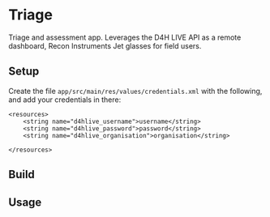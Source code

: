 # Triage
Triage and assessment app. Leverages the D4H LIVE API as a remote dashboard, Recon Instruments Jet glasses for field users.

## Setup
Create the file `app/src/main/res/values/credentials.xml` with the following, and add your credentials in there:

```
<resources>
    <string name="d4hlive_username">username</string>
    <string name="d4hlive_password">password</string>
    <string name="d4hlive_organisation">organisation</string>

</resources>
```

## Build


## Usage

